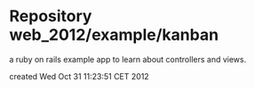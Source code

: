 Repository web_2012/example/kanban
==================================

a ruby on rails example app
to learn about controllers and views.

created Wed Oct 31 11:23:51 CET 2012
